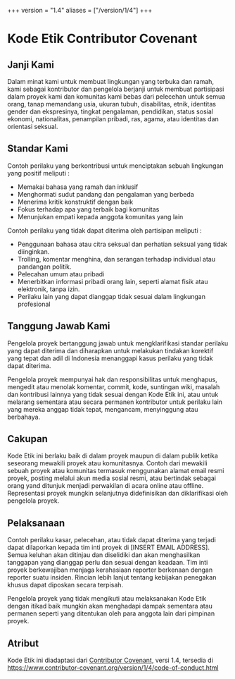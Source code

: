 +++
version = "1.4"
aliases = ["/version/1/4"]
+++

# Kode Etik Contributor Covenant

## Janji Kami

Dalam minat kami untuk membuat lingkungan yang terbuka dan ramah, kami sebagai 
kontributor dan pengelola berjanji untuk membuat partisipasi dalam proyek kami
dan komunitas kami bebas dari pelecehan untuk semua orang, tanap memandang usia,
ukuran tubuh, disabilitas, etnik, identitas gender dan ekspresinya, tingkat pengalaman, pendidikan, status sosial ekonomi, nationalitas, penampilan pribadi, ras, agama, atau identitas dan orientasi seksual.

## Standar Kami

Contoh perilaku yang berkontribusi untuk menciptakan sebuah lingkungan
yang positif meliputi :

* Memakai bahasa yang ramah dan inklusif
* Menghormati sudut pandang dan pengalaman yang berbeda
* Menerima kritik konstruktif dengan baik
* Fokus terhadap apa yang terbaik bagi komunitas
* Menunjukan empati kepada anggota komunitas yang lain

Contoh perilaku yang tidak dapat diterima oleh partisipan meliputi :

* Penggunaan bahasa atau citra seksual dan perhatian seksual yang tidak diinginkan.
* Trolling, komentar menghina, dan serangan terhadap individual atau pandangan politik.
* Pelecahan umum atau pribadi
* Menerbitkan informasi pribadi orang lain, seperti alamat fisik atau elektronik,
tanpa izin.
* Perilaku lain yang dapat dianggap tidak sesuai dalam lingkungan profesional

## Tanggung Jawab Kami

Pengelola proyek bertanggung jawab untuk mengklarifikasi standar perilaku
yang dapat diterima dan diharapkan untuk melakukan tindakan korektif yang tepat
dan adil di Indonesia menanggapi kasus perilaku yang tidak dapat diterima.

Pengelola proyek mempunyai hak dan responsibilitas untuk menghapus, mengedit atau
menolak komentar, commit, kode, suntingan wiki, masalah dan kontribusi lainnya
yang tidak sesuai dengan Kode Etik ini, atau untuk melarang sementara
atau secara permanen kontributor untuk perilaku lain yang mereka anggap tidak tepat, mengancam, menyinggung atau berbahaya.

## Cakupan

Kode Etik ini berlaku baik di dalam proyek maupun di dalam publik
ketika seseorang mewakili proyek atau komunitasnya. Contoh dari
mewakili sebuah proyek atau komunitas termasuk menggunakan alamat email resmi proyek, posting melalui akun media sosial resmi, atau bertindak sebagai orang yand ditunjuk menjadi perwakilan di acara online atau offline. Representasi proyek mungkin selanjutnya didefinisikan dan diklarifikasi oleh pengelola proyek.

## Pelaksanaan

Contoh perilaku kasar, pelecehan, atau tidak dapat diterima yang terjadi
dapat dilaporkan kepada tim inti proyek di [INSERT EMAIL ADDRESS]. Semua keluhan
akan ditinjau dan diselidiki dan akan menghasilkan tanggapan yang dianggap perlu 
dan sesuai dengan keadaan. Tim inti proyek berkewajiban menjaga kerahasiaan reporter berkenaan dengan reporter suatu insiden. Rincian lebih lanjut tentang kebijakan penegakan khusus dapat diposkan secara terpisah.

Pengelola proyek yang tidak mengikuti atau melaksanakan Kode Etik dengan itikad
baik mungkin akan menghadapi dampak sementara atau permanen seperti yang ditentukan
oleh para anggota lain dari pimpinan proyek.

## Atribut

Kode Etik ini diadaptasi dari [Contributor Covenant][homepage], versi 1.4,
tersedia di https://www.contributor-covenant.org/version/1/4/code-of-conduct.html

[homepage]: https://www.contributor-covenant.org
